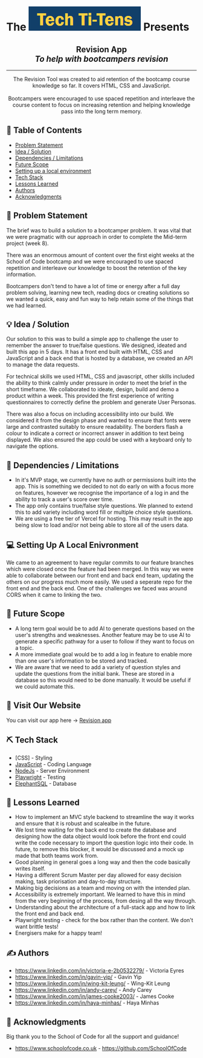# The <img src="image.png" alt="tech-titen logo"> Presents

<h2 align="center"> Revision App <br> <i>To help with bootcampers revision</i></h2>

---

<p align="center"> 
The Revision Tool was created to aid retention of the bootcamp course knowledge so far. It covers HTML, CSS and JavaScript.
    <br> 
    <br>
Bootcampers were encouraged to use spaced repetition and interleave the course content to focus on increasing retention and helping knowledge pass into the long term memory. 
    
</p>

## 📝 Table of Contents

- [Problem Statement](#problem_statement)
- [Idea / Solution](#idea)
- [Dependencies / Limitations](#limitations)
- [Future Scope](#future_scope)
- [Setting up a local environment](#getting_started)
- [Tech Stack](#tech_stack)
- [Lessons Learned](#lessons_learned)
- [Authors](#authors)
- [Acknowledgments](#acknowledgments)

## 🧐 Problem Statement <a name = "problem_statement"></a>

The brief was to build a solution to a bootcamper problem. It was vital that we were pragmatic with our approach in order to complete the Mid-term project (week 8). 

There was an enormous amount of content over the first eight weeks at the School of Code bootcamp and we were encouraged to use spaced repetition and interleave our knowledge to boost the retention of the key information. 

Bootcampers don't tend to have a lot of time or energy after a full day problem solving, learning new tech, reading docs or creating solutions so we wanted a quick, easy and fun way to help retain some of the things that we had learned. 

## 💡 Idea / Solution <a name = "idea"></a>

Our solution to this was to build a simple app to challenge the user to remember the answer to true/false questions. We designed, ideated and built this app in 5 days. It has a front end built with HTML, CSS and JavaScript and a back end that is hosted by a database, we created an API to manage the data requests. 

For technical skills we used HTML, CSS and javascript, other skills included the ability to think calmly under pressure in order to meet the brief in the short timeframe. We collaborated to ideate, design, build and demo a product within a week. This provided the first experience of writing questionnaires to correctly define the problem and generate User Personas.

There was also a focus on including accessibility into our build. We considered it from the design phase and wanted to ensure that fonts were large and contrasted suitably to ensure readability. The borders flash a colour to indicate a correct or incorrect answer in addition to text being displayed. We also ensured the app could be used with a keyboard only to navigate the options.

## 🛑 Dependencies / Limitations <a name = "limitations"></a>

- In it's MVP stage, we currently have no auth or permissions built into the app. This is something we decided to not do early on with a focus more on features, however we recognise the importance of a log in and the ability to track a user's score over time.
- The app only contains true/false style questions. We planned to extend this to add variety including word fill or multiple choice style questions.
- We are using a free tier of Vercel for hosting. This may result in the app being slow to load and/or not being able to store all of the users data.

## 💻 Setting Up A Local Enivronment <a name = "getting_started"></a>

We came to an agreement to have regular commits to our feature branches which were closed once the feature had been merged. In this way we were able to collaborate between our front end and back end team, updating the others on our progress much more easily. We used a seperate repo for the front end and the back end. One of the challenges we faced was around CORS when it came to linking the two.

## 🚀 Future Scope <a name = "future_scope"></a>

-  A long term goal would be to add AI to generate questions based on the user's strengths and weaknesses. Another feature may be to use AI to generate a specific pathway for a user to follow if they want to focus on a topic.
- A more immediate goal would be to add a log in feature to enable more than one user's information to be stored and tracked.
- We are aware that we need to add a variety of question styles and update the questions from the initial bank. These are stored in a database so this would need to be done manually. It would be useful if we could automate this.

 
## 🏁 Visit Our Website <a name = "vist_our_website"></a>

You can visit our app here -> <a href="https://bc15-w8-project-front-end-tech-ti-tens-mu.vercel.app/">Revision app</a>

## ⛏️ Tech Stack <a name = "tech_stack"></a>

- [CSS] - Styling
- [JavaScript](https://www.javascript.com/) - Coding Language
- [NodeJs](https://nodejs.org/en/) - Server Environment
- [Playwright](https://playwright.dev/) - Testing
- [ElephantSQL](https://https://customer.elephantsql.com/) - Database

## 🏫 Lessons Learned <a name = "lessons_learned"></a>

- How to implement an MVC style backend to streamline the way it works and ensure that it is robust and scalealbe in the future.
- We lost time waiting for the back end to create the database and designing how the data object would look before the front end could write the code necessary to import the question logic into their code. In future, to remove this blocker, it would be discussed and a mock up made that both teams work from.
- Good planning in general goes a long way and then the code basically writes itself.
- Having a different Scrum Master per day allowed for easy decision making, task priorisation and day-to-day structure.
- Making big decisions as a team and moving on with the intended plan.
- Accessibility is extremely important. We learned to have this in mind from the very beginning of the process, from desing all the way through.
- Understanding about the architecture of a full-stack app and how to link the front end and back end.
- Playwright testing - check for the box rather than the content. We don't want brittle tests!
- Energisers make for a happy team! 

## ✍️ Authors <a name = "authors"></a>

- https://www.linkedin.com/in/victoria-e-2b0532279/ - Victoria Eyres
- https://www.linkedin.com/in/gavin-yip/ - Gavin Yip
- https://www.linkedin.com/in/wing-kit-leung/ - Wing-Kit Leung
- https://www.linkedin.com/in/andy-carey/ - Andy Carey
- https://www.linkedin.com/in/james-cooke2003/ - James Cooke
- https://www.linkedin.com/in/haya-minhas/ - Haya Minhas


## 🎉 Acknowledgments <a name = "acknowledgments"></a>

Big thank you to the School of Code for all the support and guidance!

- https://www.schoolofcode.co.uk - https://github.com/SchoolOfCode

